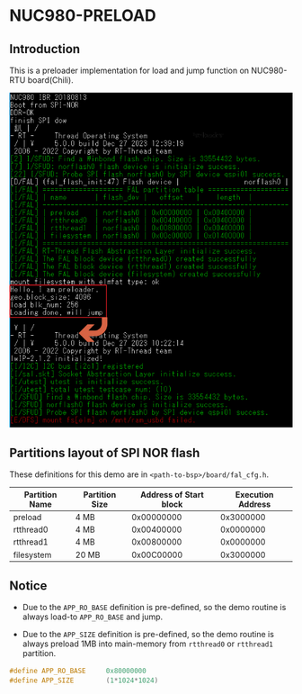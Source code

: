 # NUC980-PRELOAD

## Introduction

This is a preloader implementation for load and jump function on NUC980-RTU board(Chili).

<p align="center">
<img src="./figures/bootlog.png" alt="fishy" class="bg-primary">
</p>

## Partitions layout of SPI NOR flash

These definitions for this demo are in `<path-to-bsp>/board/fal_cfg.h`.

| Partition Name | Partition Size | Address of Start block | Execution Address |
|--|--|--|--|
| preload    |  4 MB | 0x00000000 | 0x3000000 |
| rtthread0  |  4 MB | 0x00400000 | 0x0000000 |
| rtthread1  |  4 MB | 0x00800000 | 0x0000000 |
| filesystem | 20 MB | 0x00C00000 | 0x3000000 |

## Notice

- Due to the `APP_RO_BASE` definition is pre-defined, so the demo routine is always load-to `APP_RO_BASE` and jump.

- Due to the `APP_SIZE` definition is pre-defined, so the demo routine is always preload 1MB into main-memory from `rtthread0` or `rtthread1` partition.

```c
#define APP_RO_BASE     0x80000000
#define APP_SIZE        (1*1024*1024)
```

